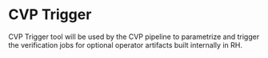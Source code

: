 # CVP Trigger

CVP Trigger tool will be used by the CVP pipeline to parametrize and trigger
the verification jobs for optional operator artifacts built internally in RH. 
